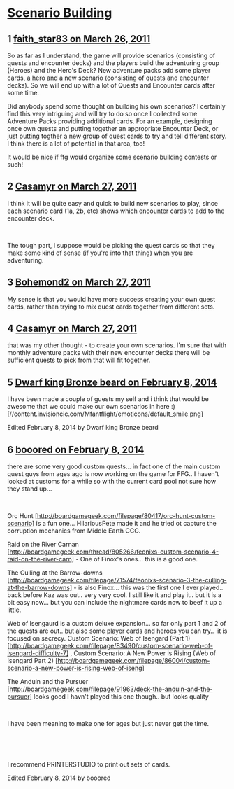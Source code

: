 # [Scenario Building](https://community.fantasyflightgames.com/topic/44330-scenario-building/)

## 1 [faith_star83 on March 26, 2011](https://community.fantasyflightgames.com/topic/44330-scenario-building/?do=findComment&comment=444187)

So as far as I understand, the game will provide scenarios (consisting of quests and encounter decks) and the players build the adventuring group (Heroes) and the Hero's Deck? New adventure packs add some player cards, a hero and a new scenario (consisting of quests and encounter decks). So we will end up with a lot of Quests and Encounter cards after some time.

Did anybody spend some thought on building his own scenarios? I certainly find this very intriguing and will try to do so once I collected some Adventure Packs providing additional cards. For an example, designing once own quests and putting together an appropriate Encounter Deck, or just putting togther a new group of quest cards to try and tell different story. I think there is a lot of potential in that area, too!

It would be nice if ffg would organize some scenario building contests or such!

## 2 [Casamyr on March 27, 2011](https://community.fantasyflightgames.com/topic/44330-scenario-building/?do=findComment&comment=444691)

I think it will be quite easy and quick to build new scenarios to play, since each scenario card (1a, 2b, etc) shows which encounter cards to add to the encounter deck.

 

The tough part, I suppose would be picking the quest cards so that they make some kind of sense (if you're into that thing) when you are adventuring.

## 3 [Bohemond2 on March 27, 2011](https://community.fantasyflightgames.com/topic/44330-scenario-building/?do=findComment&comment=444735)

My sense is that you would have more success creating your own quest cards, rather than trying to mix quest cards together from different sets.

## 4 [Casamyr on March 27, 2011](https://community.fantasyflightgames.com/topic/44330-scenario-building/?do=findComment&comment=444796)

that was my other thought - to create your own scenarios. I'm sure that with monthly adventure packs with their new encounter decks there will be sufficient quests to pick from that will fit together.

## 5 [Dwarf king Bronze beard on February 8, 2014](https://community.fantasyflightgames.com/topic/44330-scenario-building/?do=findComment&comment=978150)

I have been made a couple of guests my self and i think that would be awesome that we could make our own scenarios in here :) [//content.invisioncic.com/Mfantflight/emoticons/default_smile.png]

Edited February 8, 2014 by Dwarf king Bronze beard

## 6 [booored on February 8, 2014](https://community.fantasyflightgames.com/topic/44330-scenario-building/?do=findComment&comment=978170)

there are some very good custom quests... in fact one of the main custom quest guys from ages ago is now working on the game for FFG.. I haven't looked at customs for a while so with the current card pool not sure how they stand up...

 

Orc Hunt [http://boardgamegeek.com/filepage/80417/orc-hunt-custom-scenario] is a fun one... HilariousPete made it and he tried ot capture the corruption mechanics from Middle Earth CCG.

Raid on the River Carnan [http://boardgamegeek.com/thread/805266/feonixs-custom-scenario-4-raid-on-the-river-carn] - One of Finox's ones... this is a good one.

The Culling at the Barrow-downs [http://boardgamegeek.com/filepage/71574/feonixs-scenario-3-the-culling-at-the-barrow-downs] - is also Finox... this was the first one I ever played.. back before Kaz was out.. very very cool. I still like it and play it.. but it is a bit easy now... but you can include the nightmare cards now to beef it up a little.

Web of Isengaurd is a custom deluxe expansion... so far only part 1 and 2 of the quests are out.. but also some player cards and heroes you can try..  it is focused on secrecy. Custom Scenario: Web of Isengard (Part 1) [http://boardgamegeek.com/filepage/83490/custom-scenario-web-of-isengard-difficulty-7] , Custom Scenario: A New Power is Rising (Web of Isengard Part 2) [http://boardgamegeek.com/filepage/86004/custom-scenario-a-new-power-is-rising-web-of-iseng]

The Anduin and the Pursuer [http://boardgamegeek.com/filepage/91963/deck-the-anduin-and-the-pursuer] looks good I havn't played this one though.. but looks quality

 

I have been meaning to make one for ages but just never get the time.

 

 

I recommend PRINTERSTUDIO to print out sets of cards.

Edited February 8, 2014 by booored


